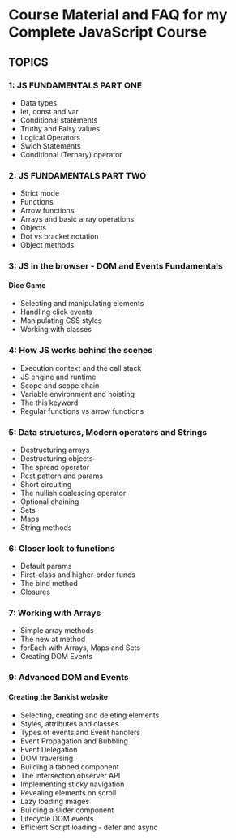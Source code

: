 # Course Material and FAQ for my Complete JavaScript Course


## TOPICS

### 1: JS FUNDAMENTALS PART ONE
 - Data types
 - let, const and var
 - Conditional statements
 - Truthy and Falsy values
 - Logical Operators
 - Swich Statements
 - Conditional (Ternary) operator

### 2: JS FUNDAMENTALS PART TWO
 - Strict mode
 - Functions
 - Arrow functions
 - Arrays and basic array operations
 - Objects
 - Dot vs bracket notation
 - Object methods


### 3: JS in the browser - DOM and Events Fundamentals
#### Dice Game
- Selecting and manipulating elements
- Handling click events
- Manipulating CSS styles
- Working with classes

### 4: How JS works behind the scenes
- Execution context and the call stack
- JS engine and runtime
- Scope and scope chain
- Variable environment and hoisting
- The this keyword
- Regular functions vs arrow functions

### 5: Data structures, Modern operators and Strings
- Destructuring arrays
- Destructuring objects
- The spread operator
- Rest pattern and params
- Short circuiting
- The nullish coalescing operator
- Optional chaining
- Sets
- Maps
- String methods

### 6: Closer look to functions
- Default params
- First-class and higher-order funcs
- The bind method
- Closures

### 7: Working with Arrays
- Simple array methods
- The new at method
- forEach with Arrays, Maps and Sets
- Creating DOM Events

### 9: Advanced DOM and Events
#### Creating the Bankist website
- Selecting, creating and deleting elements
- Styles, attributes and classes
- Types of events and Event handlers
- Event Propagation and Bubbling
- Event Delegation
- DOM traversing
- Building a tabbed component
- The intersection observer API
- Implementing sticky navigation
- Revealing elements on scroll
- Lazy loading images
- Building a slider component
- Lifecycle DOM events
- Efficient Script loading - defer and async
